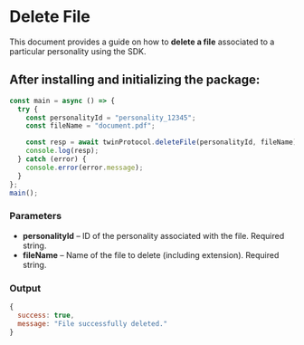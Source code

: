 # Delete File 

This document provides a guide on how to **delete a file** associated to a particular personality using the SDK.

## After installing and initializing the package:

```javascript
const main = async () => {
  try {
    const personalityId = "personality_12345";
    const fileName = "document.pdf";

    const resp = await twinProtocol.deleteFile(personalityId, fileName);
    console.log(resp);
  } catch (error) {
    console.error(error.message);
  }
};
main();
```

### Parameters

- **personalityId** – ID of the personality associated with the file. Required string.
- **fileName** – Name of the file to delete (including extension). Required string.

### Output
```javascript
{
  success: true,
  message: "File successfully deleted."
}
```